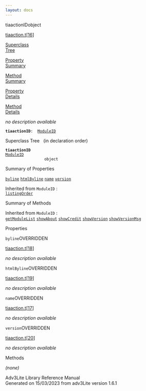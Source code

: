 ```yaml
---
layout: docs
---
```

<span class="title">tiaactionID</span><span class="type">object</span>

[tiaaction.t](../file/tiaaction.t.html)\[[16](../source/tiaaction.t.html#16)\]

[Superclass  
Tree](#_SuperClassTree_)

[Property  
Summary](#_PropSummary_)

[Method  
Summary](#_MethodSummary_)

[Property  
Details](#_Properties_)

[Method  
Details](#_Methods_)



*no description available*

**`tiaactionID`**` :   `[`ModuleID`](../object/ModuleID.html)



<span id="_SuperClassTree_"></span>



<span class="hdln">Superclass Tree</span>   (in declaration order)



**`tiaactionID`**  
[`ModuleID`](../object/ModuleID.html)  
`                 object`  
<span id="_PropSummary_"></span>



<span class="hdln">Summary of Properties</span>  



[`byline`](#byline) [`htmlByline`](#htmlByline) [`name`](#name) [`version`](#version)

Inherited from `ModuleID` :  
[`listingOrder`](../object/ModuleID.html#listingOrder)

<span id="_MethodSummary_"></span>



<span class="hdln">Summary of Methods</span>  





Inherited from `ModuleID` :  
[`getModuleList`](../object/ModuleID.html#getModuleList) [`showAbout`](../object/ModuleID.html#showAbout) [`showCredit`](../object/ModuleID.html#showCredit) [`showVersion`](../object/ModuleID.html#showVersion) [`showVersionMsg`](../object/ModuleID.html#showVersionMsg)

<span id="_Properties_"></span>



<span class="hdln">Properties</span>  



<span id="byline"></span>

`byline`<span class="rem">OVERRIDDEN</span>

[tiaaction.t](../file/tiaaction.t.html)\[[18](../source/tiaaction.t.html#18)\]



*no description available*



<span id="htmlByline"></span>

`htmlByline`<span class="rem">OVERRIDDEN</span>

[tiaaction.t](../file/tiaaction.t.html)\[[19](../source/tiaaction.t.html#19)\]



*no description available*



<span id="name"></span>

`name`<span class="rem">OVERRIDDEN</span>

[tiaaction.t](../file/tiaaction.t.html)\[[17](../source/tiaaction.t.html#17)\]



*no description available*



<span id="version"></span>

`version`<span class="rem">OVERRIDDEN</span>

[tiaaction.t](../file/tiaaction.t.html)\[[20](../source/tiaaction.t.html#20)\]



*no description available*



<span id="_Methods_"></span>



<span class="hdln">Methods</span>  



*(none)*



Adv3Lite Library Reference Manual  
Generated on 15/03/2023 from adv3Lite version 1.6.1


